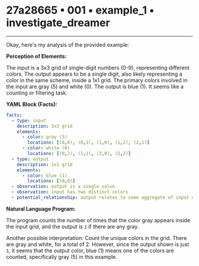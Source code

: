 # 27a28665 • 001 • example_1 • investigate_dreamer

---
Okay, here's my analysis of the provided example:

**Perception of Elements:**

The input is a 3x3 grid of single-digit numbers (0-9), representing different colors. The output appears to be a single digit, also likely representing a color in the same scheme, inside a 1x1 grid. The primary colors involved in the input are gray (5) and white (0). The output is blue (1). It seems like a counting or filtering task.

**YAML Block (Facts):**



```yaml
facts:
  - type: input
    description: 3x3 grid
    elements:
      - color: gray (5)
        locations: [(0,0), (0,1), (1,0), (1,2), (2,1)]
      - color: white (0)
        locations: [(0,2), (1,1), (2,0), (2,2)]
  - type: output
    description: 1x1 grid
    elements:
      - color: blue (1)
        locations: [(0,0)]
  - observation: output is a single value
  - observation: input has two distinct colors
  - potential_relationship: output relates to some aggregate of input colors
```



**Natural Language Program:**

The program counts the number of times that the color gray appears inside the input grid, and the output is `1` if there are any gray.

Another possible interpretation: Count the unique colors in the grid. There are gray and white, for a total of 2. However, since the output shown is just `1`, it seems that the output color, blue (1) means one of the colors are counted, specifically gray (5) in this example.


